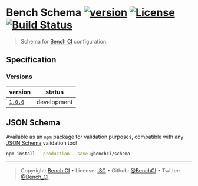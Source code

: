 # Bench Schema [![version][npm-version]][npm-url] [![License][license-image]][license-url] [![Build Status][travis-image]][travis-url]

> Schema for [Bench CI][] configuration.

## Specification

### Versions

version                | status     
---------------------- | -----------
[`1.0.0`](spec/1.0.0/) | development

## JSON Schema

Available as an `npm` package for validation purposes, compatible with any [JSON Schema][] validation tool

```bash
npm install --production --save @benchci/schema
```

---

> Copyright: [Bench CI](https://www.bench.ci) •
> License: [ISC][license-url] •
> Github: [@BenchCI](https://github.com/benchci) •
> Twitter: [@Bench_CI](https://twitter.com/bench_ci)

[license-image]: https://img.shields.io/github/license/benchci/schema.svg?style=flat-square
[license-url]: http://choosealicense.com/licenses/isc/

[npm-url]: https://www.npmjs.com/package/@benchci/schema
[npm-version]: https://img.shields.io/npm/v/@benchci/schema.svg?style=flat-square

[travis-image]: https://img.shields.io/travis/BenchCI/schema.svg?style=flat-square
[travis-url]: https://travis-ci.org/BenchCI/schema

[bench ci]: https://www.bench.ci
[json schema]: http://json-schema.org
